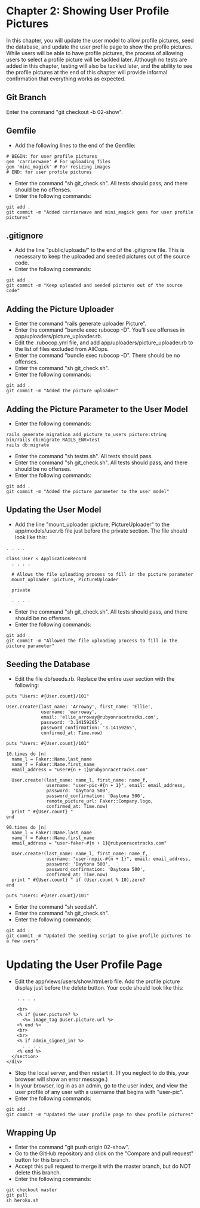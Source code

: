 # Chapter 2: Showing User Profile Pictures
In this chapter, you will update the user model to allow profile pictures, seed the database, and update the user profile page to show the profile pictures.  While users will be able to have profile pictures, the process of allowing users to select a profile picture will be tackled later.  Although no tests are added in this chapter, testing will also be tackled later, and the ability to see the profile pictures at the end of this chapter will provide informal confirmation that everything works as expected.

## Git Branch
Enter the command "git checkout -b 02-show".

## Gemfile
* Add the following lines to the end of the Gemfile:
```
# BEGIN: for user profile pictures
gem 'carrierwave' # For uploading files
gem 'mini_magick' # For resizing images
# END: for user profile pictures
```
* Enter the command "sh git_check.sh".  All tests should pass, and there should be no offenses.
* Enter the following commands:
```
git add .
git commit -m "Added carrierwave and mini_magick gems for user profile pictures"
```
## .gitignore
* Add the line "public/uploads/" to the end of the .gitignore file.  This is necessary to keep the uploaded and seeded pictures out of the source code.
* Enter the following commands:
```
git add .
git commit -m "Keep uploaded and seeded pictures out of the source code"
```

## Adding the Picture Uploader
* Enter the command "rails generate uploader Picture".
* Enter the command "bundle exec rubocop -D".  You'll see offenses in app/uploaders/picture_uploader.rb.
* Edit the .rubocop.yml file, and add app/uploaders/picture_uploader.rb to the list of files excluded from AllCops.
* Enter the command "bundle exec rubocop -D".  There should be no offenses.
* Enter the command "sh git_check.sh".
* Enter the following commands:
```
git add .
git commit -m "Added the picture uploader"
```

## Adding the Picture Parameter to the User Model
* Enter the following commands:
```
rails generate migration add_picture_to_users picture:string
bin/rails db:migrate RAILS_ENV=test
rails db:migrate
```
* Enter the command "sh testm.sh".  All tests should pass.
* Enter the command "sh git_check.sh".  All tests should pass, and there should be no offenses.
* Enter the following commands:
```
git add .
git commit -m "Added the picture parameter to the user model"
```
## Updating the User Model
* Add the line "mount_uploader :picture, PictureUploader" to the app/models/user.rb file just before the private section.  The file should look like this:
```
. . . .

class User < ApplicationRecord
  . . . . 

  # Allows the file uploading process to fill in the picture parameter
  mount_uploader :picture, PictureUploader

  private

  . . . .
```
* Enter the command "sh git_check.sh".  All tests should pass, and there should be no offenses.
* Enter the following commands:
```
git add .
git commit -m "Allowed the file uploading process to fill in the picture parameter"
```

## Seeding the Database
* Edit the file db/seeds.rb.  Replace the entire user section with the following:
```
puts "Users: #{User.count}/101"

User.create!(last_name: 'Arroway', first_name: 'Ellie',
             username: 'earroway',
             email: 'ellie_arroway@rubyonracetracks.com',
             password: '3.14159265',
             password_confirmation: '3.14159265',
             confirmed_at: Time.now)

puts "Users: #{User.count}/101"

10.times do |n|
  name_l = Faker::Name.last_name
  name_f = Faker::Name.first_name
  email_address = "user#{n + 1}@rubyonracetracks.com"

  User.create!(last_name: name_l, first_name: name_f,
               username: "user-pic-#{n + 1}", email: email_address,
               password: 'Daytona 500',
               password_confirmation: 'Daytona 500',
               remote_picture_url: Faker::Company.logo,
               confirmed_at: Time.now)
  print " #{User.count} "
end

90.times do |n|
  name_l = Faker::Name.last_name
  name_f = Faker::Name.first_name
  email_address = "user-faker-#{n + 1}@rubyonracetracks.com"

  User.create!(last_name: name_l, first_name: name_f,
               username: "user-nopic-#{n + 1}", email: email_address,
               password: 'Daytona 500',
               password_confirmation: 'Daytona 500',
               confirmed_at: Time.now)
  print " #{User.count} " if (User.count % 10).zero?
end

puts "Users: #{User.count}/101"
```
* Enter the command "sh seed.sh".
* Enter the command "sh git_check.sh".
* Enter the following commands:
```
git add .
git commit -m "Updated the seeding script to give profile pictures to a few users"
```

# Updating the User Profile Page
* Edit the app/views/users/show.html.erb file.  Add the profile picture display just before the delete button.  Your code should look like this:
```
    . . . .

    <br>
    <% if @user.picture? %>
      <%= image_tag @user.picture.url %>
    <% end %>
    <br>
    <br>
    <% if admin_signed_in? %>
      . . . .
    <% end %>
  </section>
</div>
```
* Stop the local server, and then restart it.  (If you neglect to do this, your browser will show an error message.)
* In your browser, log in as an admin, go to the user index, and view the user profile of any user with a username that begins with "user-pic".
* Enter the following commands:
```
git add .
git commit -m "Updated the user profile page to show profile pictures"
```

## Wrapping Up
* Enter the command "git push origin 02-show".
* Go to the GitHub repository and click on the "Compare and pull request" button for this branch.
* Accept this pull request to merge it with the master branch, but do NOT delete this branch.
* Enter the following commands:
```
git checkout master
git pull
sh heroku.sh
```
